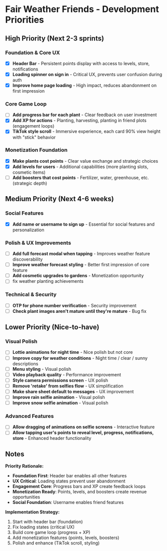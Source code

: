 # Fair Weather Friends - Development Priorities

## High Priority (Next 2-3 sprints)

### Foundation & Core UX

- [x] **Header Bar** - Persistent points display with access to levels, store, notifications
- [x] **Loading spinner on sign in** - Critical UX, prevents user confusion during auth
- [x] **Improve home page loading** - High impact, reduces abandonment on first impression

### Core Game Loop

- [ ] **Add progress bar for each plant** - Clear feedback on user investment
- [x] **Add XP for actions** - Planting, harvesting, planting in friend plots (engagement loops)
- [x] **TikTok style scroll** - Immersive experience, each card 90% view height with "stick" behavior

### Monetization Foundation

- [x] **Make plants cost points** - Clear value exchange and strategic choices
- [x] **Add levels for users** - Additional capabilities (more planting slots, cosmetic items)
- [ ] **Add boosters that cost points** - Fertilizer, water, greenhouse, etc. (strategic depth)

## Medium Priority (Next 4-6 weeks)

### Social Features

- [x] **Add name or username to sign up** - Essential for social features and personalization

### Polish & UX Improvements

- [ ] **Add full forecast modal when tapping** - Improves weather feature discoverability
- [ ] **Improve weather forecast styling** - Better first impression of core feature
- [ ] **Add cosmetic upgrades to gardens** - Monetization opportunity
- [ ] fix weather planting achievements

### Technical & Security

- [ ] **OTP for phone number verification** - Security improvement
- [ ] **Check plant images aren't mature until they're mature** - Bug fix

## Lower Priority (Nice-to-have)

### Visual Polish

- [ ] **Lottie animations for night time** - Nice polish but not core
- [ ] **Improve copy for weather conditions** - Night time / clear / sunny descriptions
- [ ] **Menu styling** - Visual polish
- [ ] **Video playback quality** - Performance improvement
- [ ] **Style camera permissions screen** - UX polish
- [ ] **Remove 'retake' from selfies flow** - UX simplification
- [ ] **Make share sheet default to messages** - UX improvement
- [ ] **Improve rain selfie animation** - Visual polish
- [ ] **Improve snow selfie animation** - Visual polish

### Advanced Features

- [ ] **Allow dragging of animations on selfie screens** - Interactive feature
- [ ] **Allow tapping user's points to reveal level, progress, notifications, store** - Enhanced header functionality

## Notes

**Priority Rationale:**

- **Foundation First**: Header bar enables all other features
- **UX Critical**: Loading states prevent user abandonment
- **Engagement Core**: Progress bars and XP create feedback loops
- **Monetization Ready**: Points, levels, and boosters create revenue opportunities
- **Social Foundation**: Username enables friend features

**Implementation Strategy:**

1. Start with header bar (foundation)
2. Fix loading states (critical UX)
3. Build core game loop (progress + XP)
4. Add monetization features (points, levels, boosters)
5. Polish and enhance (TikTok scroll, styling)
